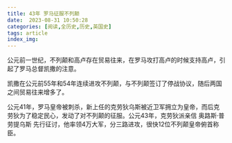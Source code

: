 ```yaml
---
title: 43年 罗马征服不列颠
date:  2023-08-31 10:50:28
categories: [阅读,全历史,历史,英国史]
tags: article
index_img: 
---
```


公元前一世纪，不列颠和高卢存在贸易往来，在罗马攻打高卢的时候支持高卢，引起了罗马总督凯撒的注意。

凯撒在公元前55年和54年连续进攻不列颠，与不列颠签订了停战协议，随后两国之间贸易往来增多了。

公元41年，罗马皇帝被刺杀，新上任的克劳狄乌斯被近卫军拥立为皇帝，而后克劳狄为了稳定民心，发动了对不列颠的征服。公元43年，克劳狄派亲信 奥路斯·普劳提乌斯 先行征讨，他率领4万大军，分三路进攻，很快12位不列颠皇帝俯首称臣。
